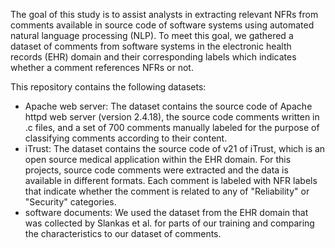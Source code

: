 The goal of this study is to assist analysts in extracting relevant NFRs from comments available in source code of software systems using automated natural language processing (NLP). To meet this goal, we gathered a dataset of comments from software systems in the electronic health records (EHR) domain and their corresponding labels which indicates whether a comment references NFRs or not.

This repository contains the following datasets: 
- Apache web server: The dataset contains the source code of Apache httpd web server (version 2.4.18), the source code comments written in .c files, and a set of 700 comments manually labeled for the purpose of classifying comments according to their content.
- iTrust: The dataset contains the source code of v21 of iTrust, which is an open source medical application within the EHR domain. For this projects, source code comments were extracted and the data is available in different formats. Each comment is labeled with NFR labels that indicate whether the comment is related to any of "Reliability" or "Security" categories.
- software documents: We used the dataset from the EHR domain that was collected by Slankas et al. for parts of our training and comparing the characteristics to our dataset of comments. 